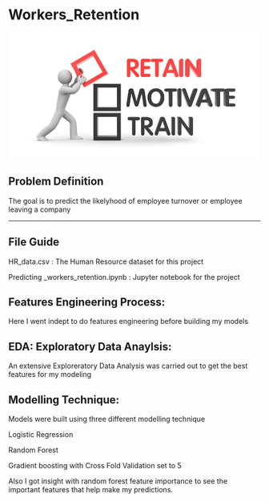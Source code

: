 # Workers_Retention

![](EmployeeRetention.jpg)


## Problem Definition 
The goal is to predict the likelyhood of employee turnover or employee leaving a company 

---
## File Guide

HR_data.csv :  The Human Resource dataset for this project 

Predicting _workers_retention.ipynb : Jupyter notebook for the project 

## Features Engineering Process:

Here I went indept to do features engineering before building my models  

## EDA: Exploratory Data Anaylsis: 

An extensive Exploreratory Data Analysis was carried out to get the best features for my modeling 

## Modelling Technique: 

Models were built using three different modelling technique 

Logistic Regression 

Random Forest 

Gradient boosting with Cross Fold Validation set to 5 



Also I got insight with random forest feature importance to see the important features that help make my predictions. 



